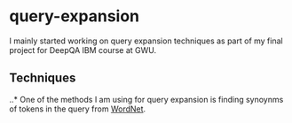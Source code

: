 # query-expansion

I mainly started working on query expansion techniques as part of my final project for DeepQA IBM course at GWU.

## Techniques
..* One of the methods I am using for query expansion is finding synoynms of tokens in the query from [WordNet](https://wordnet.princeton.edu/).
